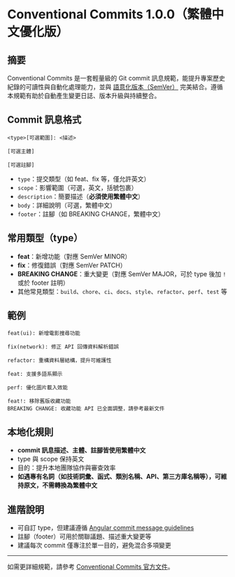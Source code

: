 # Conventional Commits 1.0.0（繁體中文優化版）

## 摘要

Conventional Commits 是一套輕量級的 Git commit 訊息規範，能提升專案歷史紀錄的可讀性與自動化處理能力，並與 [語意化版本（SemVer）](http://semver.org/lang/zh-TW/) 完美結合。遵循本規範有助於自動產生變更日誌、版本升級與持續整合。

## Commit 訊息格式

```
<type>[可選範圍]: <描述>

[可選主體]

[可選註腳]
```

- `type`：提交類型（如 feat、fix 等，僅允許英文）
- `scope`：影響範圍（可選，英文，括號包裹）
- `description`：簡要描述（**必須使用繁體中文**）
- `body`：詳細說明（可選，繁體中文）
- `footer`：註腳（如 BREAKING CHANGE，繁體中文）

## 常用類型（type）

- **feat**：新增功能（對應 SemVer MINOR）
- **fix**：修復錯誤（對應 SemVer PATCH）
- **BREAKING CHANGE**：重大變更（對應 SemVer MAJOR，可於 type 後加 `!` 或於 footer 註明）
- 其他常見類型：`build`、`chore`、`ci`、`docs`、`style`、`refactor`、`perf`、`test` 等

## 範例

```
feat(ui): 新增電影搜尋功能

fix(network): 修正 API 回傳資料解析錯誤

refactor: 重構資料層結構，提升可維護性

feat: 支援多語系顯示

perf: 優化圖片載入效能

feat!: 移除舊版收藏功能
BREAKING CHANGE: 收藏功能 API 已全面調整，請參考最新文件
```

## 本地化規則

- **commit 訊息描述、主體、註腳皆使用繁體中文**
- type 與 scope 保持英文
- 目的：提升本地團隊協作與審查效率
- **如遇專有名詞（如技術詞彙、函式、類別名稱、API、第三方庫名稱等），可維持原文，不需轉換為繁體中文**

## 進階說明

- 可自訂 type，但建議遵循 [Angular commit message guidelines](https://github.com/angular/angular/blob/main/CONTRIBUTING.md#-commit-message-guidelines)
- 註腳（footer）可用於關聯議題、描述重大變更等
- 建議每次 commit 僅專注於單一目的，避免混合多項變更

---

如需更詳細規範，請參考 [Conventional Commits 官方文件](https://www.conventionalcommits.org/zh-hant/v1.0.0/)。
